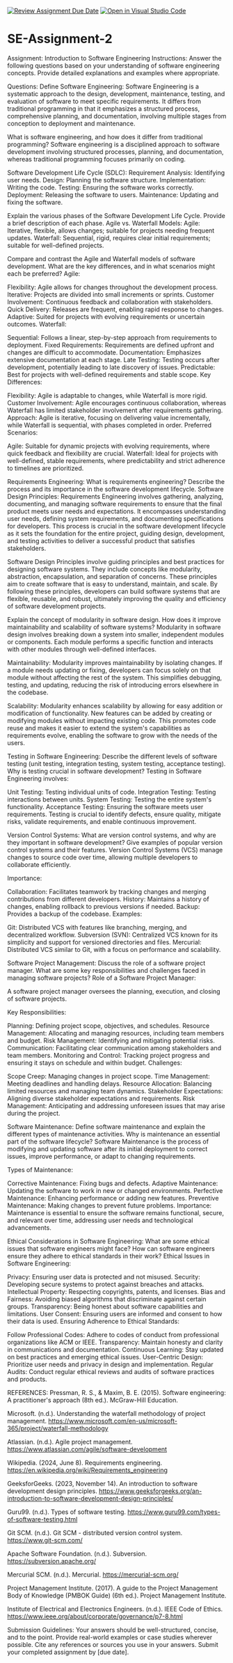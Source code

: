 [![Review Assignment Due Date](https://classroom.github.com/assets/deadline-readme-button-24ddc0f5d75046c5622901739e7c5dd533143b0c8e959d652212380cedb1ea36.svg)](https://classroom.github.com/a/-ucQIGTc)
[![Open in Visual Studio Code](https://classroom.github.com/assets/open-in-vscode-718a45dd9cf7e7f842a935f5ebbe5719a5e09af4491e668f4dbf3b35d5cca122.svg)](https://classroom.github.com/online_ide?assignment_repo_id=15246065&assignment_repo_type=AssignmentRepo)
# SE-Assignment-2
Assignment: Introduction to Software Engineering
Instructions:
Answer the following questions based on your understanding of software engineering concepts. Provide detailed explanations and examples where appropriate.

Questions:
Define Software Engineering:
Software Engineering is a systematic approach to the design, development, maintenance, testing, and evaluation of software to meet specific requirements. It differs from traditional programming in that it emphasizes a structured process, comprehensive planning, and documentation, involving multiple stages from conception to deployment and maintenance.

What is software engineering, and how does it differ from traditional programming?
Software engineering is a disciplined approach to software development involving structured processes, planning, and documentation, whereas traditional programming focuses primarily on coding.

Software Development Life Cycle (SDLC):
Requirement Analysis: Identifying user needs.
Design: Planning the software structure.
Implementation: Writing the code.
Testing: Ensuring the software works correctly.
Deployment: Releasing the software to users.
Maintenance: Updating and fixing the software.


Explain the various phases of the Software Development Life Cycle. Provide a brief description of each phase.
Agile vs. Waterfall Models:
Agile: Iterative, flexible, allows changes; suitable for projects needing frequent updates.
Waterfall: Sequential, rigid, requires clear initial requirements; suitable for well-defined projects.

Compare and contrast the Agile and Waterfall models of software development. What are the key differences, and in what scenarios might each be preferred?
Agile:

Flexibility: Agile allows for changes throughout the development process.
Iterative: Projects are divided into small increments or sprints.
Customer Involvement: Continuous feedback and collaboration with stakeholders.
Quick Delivery: Releases are frequent, enabling rapid response to changes.
Adaptive: Suited for projects with evolving requirements or uncertain outcomes.
Waterfall:

Sequential: Follows a linear, step-by-step approach from requirements to deployment.
Fixed Requirements: Requirements are defined upfront and changes are difficult to accommodate.
Documentation: Emphasizes extensive documentation at each stage.
Late Testing: Testing occurs after development, potentially leading to late discovery of issues.
Predictable: Best for projects with well-defined requirements and stable scope.
Key Differences:

Flexibility: Agile is adaptable to changes, while Waterfall is more rigid.
Customer Involvement: Agile encourages continuous collaboration, whereas Waterfall has limited stakeholder involvement after requirements gathering.
Approach: Agile is iterative, focusing on delivering value incrementally, while Waterfall is sequential, with phases completed in order.
Preferred Scenarios:

Agile: Suitable for dynamic projects with evolving requirements, where quick feedback and flexibility are crucial.
Waterfall: Ideal for projects with well-defined, stable requirements, where predictability and strict adherence to timelines are prioritized.

Requirements Engineering:
What is requirements engineering? Describe the process and its importance in the software development lifecycle.
Software Design Principles:
Requirements Engineering involves gathering, analyzing, documenting, and managing software requirements to ensure that the final product meets user needs and expectations. It encompasses understanding user needs, defining system requirements, and documenting specifications for developers. This process is crucial in the software development lifecycle as it sets the foundation for the entire project, guiding design, development, and testing activities to deliver a successful product that satisfies stakeholders.

Software Design Principles involve guiding principles and best practices for designing software systems. They include concepts like modularity, abstraction, encapsulation, and separation of concerns. These principles aim to create software that is easy to understand, maintain, and scale. By following these principles, developers can build software systems that are flexible, reusable, and robust, ultimately improving the quality and efficiency of software development projects.

Explain the concept of modularity in software design. How does it improve maintainability and scalability of software systems?
Modularity in software design involves breaking down a system into smaller, independent modules or components. Each module performs a specific function and interacts with other modules through well-defined interfaces.

Maintainability: Modularity improves maintainability by isolating changes. If a module needs updating or fixing, developers can focus solely on that module without affecting the rest of the system. This simplifies debugging, testing, and updating, reducing the risk of introducing errors elsewhere in the codebase.

Scalability: Modularity enhances scalability by allowing for easy addition or modification of functionality. New features can be added by creating or modifying modules without impacting existing code. This promotes code reuse and makes it easier to extend the system's capabilities as requirements evolve, enabling the software to grow with the needs of the users.

Testing in Software Engineering:
Describe the different levels of software testing (unit testing, integration testing, system testing, acceptance testing). Why is testing crucial in software development?
Testing in Software Engineering involves:

Unit Testing: Testing individual units of code.
Integration Testing: Testing interactions between units.
System Testing: Testing the entire system's functionality.
Acceptance Testing: Ensuring the software meets user requirements.
Testing is crucial to identify defects, ensure quality, mitigate risks, validate requirements, and enable continuous improvement.

Version Control Systems:
What are version control systems, and why are they important in software development? Give examples of popular version control systems and their features.
Version Control Systems (VCS) manage changes to source code over time, allowing multiple developers to collaborate efficiently.

Importance:

Collaboration: Facilitates teamwork by tracking changes and merging contributions from different developers.
History: Maintains a history of changes, enabling rollback to previous versions if needed.
Backup: Provides a backup of the codebase.
Examples:

Git: Distributed VCS with features like branching, merging, and decentralized workflow.
Subversion (SVN): Centralized VCS known for its simplicity and support for versioned directories and files.
Mercurial: Distributed VCS similar to Git, with a focus on performance and scalability.

Software Project Management:
Discuss the role of a software project manager. What are some key responsibilities and challenges faced in managing software projects?
Role of a Software Project Manager:

A software project manager oversees the planning, execution, and closing of software projects.

Key Responsibilities:

Planning: Defining project scope, objectives, and schedules.
Resource Management: Allocating and managing resources, including team members and budget.
Risk Management: Identifying and mitigating potential risks.
Communication: Facilitating clear communication among stakeholders and team members.
Monitoring and Control: Tracking project progress and ensuring it stays on schedule and within budget.
Challenges:

Scope Creep: Managing changes in project scope.
Time Management: Meeting deadlines and handling delays.
Resource Allocation: Balancing limited resources and managing team dynamics.
Stakeholder Expectations: Aligning diverse stakeholder expectations and requirements.
Risk Management: Anticipating and addressing unforeseen issues that may arise during the project.

Software Maintenance:
Define software maintenance and explain the different types of maintenance 
activities. Why is maintenance an essential part of the software lifecycle?
Software Maintenance is the process of modifying and updating software after its initial deployment to correct issues, improve performance, or adapt to changing requirements.

Types of Maintenance:

Corrective Maintenance: Fixing bugs and defects.
Adaptive Maintenance: Updating the software to work in new or changed environments.
Perfective Maintenance: Enhancing performance or adding new features.
Preventive Maintenance: Making changes to prevent future problems.
Importance:
Maintenance is essential to ensure the software remains functional, secure, and relevant over time, addressing user needs and technological advancements.

Ethical Considerations in Software Engineering:
What are some ethical issues that software engineers might face? How can software engineers ensure they adhere to ethical standards in their work?
Ethical Issues in Software Engineering:

Privacy: Ensuring user data is protected and not misused.
Security: Developing secure systems to protect against breaches and attacks.
Intellectual Property: Respecting copyrights, patents, and licenses.
Bias and Fairness: Avoiding biased algorithms that discriminate against certain groups.
Transparency: Being honest about software capabilities and limitations.
User Consent: Ensuring users are informed and consent to how their data is used.
Ensuring Adherence to Ethical Standards:

Follow Professional Codes: Adhere to codes of conduct from professional organizations like ACM or IEEE.
Transparency: Maintain honesty and clarity in communications and documentation.
Continuous Learning: Stay updated on best practices and emerging ethical issues.
User-Centric Design: Prioritize user needs and privacy in design and implementation.
Regular Audits: Conduct regular ethical reviews and audits of software practices and products.


REFERENCES:
Pressman, R. S., & Maxim, B. E. (2015). Software engineering: A practitioner's approach (8th ed.). McGraw-Hill Education.

Microsoft. (n.d.). Understanding the waterfall methodology of project management. https://www.microsoft.com/en-us/microsoft-365/project/waterfall-methodology

Atlassian. (n.d.). Agile project management. https://www.atlassian.com/agile/software-development

Wikipedia. (2024, June 8). Requirements engineering. https://en.wikipedia.org/wiki/Requirements_engineering

GeeksforGeeks. (2023, November 14). An introduction to software development design principles. https://www.geeksforgeeks.org/an-introduction-to-software-development-design-principles/

Guru99. (n.d.). Types of software testing. https://www.guru99.com/types-of-software-testing.html

Git SCM. (n.d.). Git SCM - distributed version control system. https://www.git-scm.com/

Apache Software Foundation. (n.d.). Subversion. https://subversion.apache.org/

Mercurial SCM. (n.d.). Mercurial. https://mercurial-scm.org/

Project Management Institute. (2017). A guide to the Project Management Body of Knowledge (PMBOK Guide) (6th ed.). Project Management Institute.

Institute of Electrical and Electronics Engineers. (n.d.). IEEE Code of Ethics. https://www.ieee.org/about/corporate/governance/p7-8.html

Submission Guidelines:
Your answers should be well-structured, concise, and to the point.
Provide real-world examples or case studies wherever possible.
Cite any references or sources you use in your answers.
Submit your completed assignment by [due date].
 